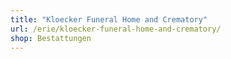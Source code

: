 ```yaml
---
title: "Kloecker Funeral Home and Crematory"
url: /erie/kloecker-funeral-home-and-crematory/
shop: Bestattungen
---
```

